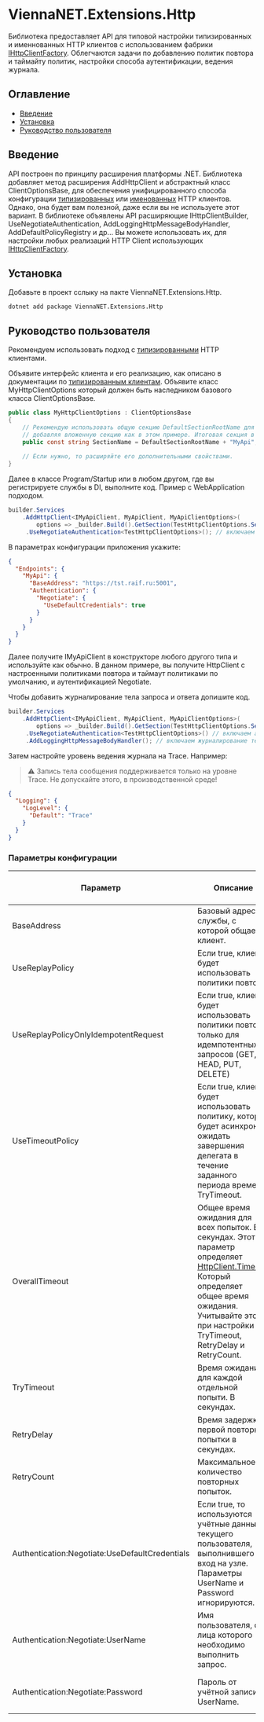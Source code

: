 # ViennaNET.Extensions.Http

Библиотека предоставляет API для типовой настройки типизированных и именнованных HTTP клиентов с использованием фабрики
[IHttpClientFactory][http-client-factory]. Облегчаются задачи по добавлению политик повтора и таймайту политик,
настройки
способа аутентификации, ведения журнала.

## Оглавление

* [Введение](#введение)
* [Установка](#установка)
* [Руководство пользователя](#руководство-пользователя)

## Введение

API построен по принципу расширения платформы .NET. Библиотека добавляет метод расширения AddHttpClient и абстрактный
класс ClientOptionsBase,
для обеспечения унифицированного способа конфигурации [типизированных][typed-httpclient]
или [именованных][named-http-client] HTTP клиентов.
Однако, она будет вам полезной, даже если вы не используете этот вариант. В библиотеке объявлены API расширяющие
IHttpClientBuilder,
UseNegotiateAuthentication, AddLoggingHttpMessageBodyHandler, AddDefaultPolicyRegistry и др... Вы можете использовать
их, для настройки
любых реализаций HTTP Client использующих [IHttpClientFactory][http-client-factory].

## Установка

Добавьте в проект сслыку на пакте ViennaNET.Extensions.Http.

```shell
dotnet add package ViennaNET.Extensions.Http
```

## Руководство пользователя

Рекомендуем использовать подход с [типизированными][typed-httpclient] HTTP клиентами.

Объявите интерфейс клиента и его реализацию, как описано в документации по [типизированным клиентам][typed-httpclient].
Объявите класс MyHttpClientOptions который должен быть наследником базового класса ClientOptionsBase.

```csharp
public class MyHttpClientOptions : ClientOptionsBase
{
    // Рекомендую использовать общую секцию DefaultSectionRootName для всех создаваемых клиентов, 
    // добавляя вложенную секцию как в этом примере. Итоговая секция в примере будет: Endpoints:MyApi.
    public const string SectionName = DefaultSectionRootName + "MyApi";
    
    // Если нужно, то расширяйте его дополнительными свойствами.
}
```

Далее в классе Program/Startup или в любом другом, где вы регистрируете службы в DI, выполните код.
Пример с WebApplication подходом.

```csharp
builder.Services
    .AddHttpClient<IMyApiClient, MyApiClient, MyApiClientOptions>(
        options => _builder.Build().GetSection(TestHttpClientOptions.SectionName).Bind(options))
     .UseNegotiateAuthentication<TestHttpClientOptions>(); // включаем аутентификацию Negotiate
```

В параметрах конфигурации приложения укажите:

```json
{
  "Endpoints": {
    "MyApi": {
      "BaseAddress": "https://tst.raif.ru:5001",
      "Authentication": {
        "Negotiate": {
          "UseDefaultCredentials": true
        }
      }
    }
  }
}
```

Далее получите IMyApiClient в конструкторе любого другого типа и используйте как обычно.
В данном примере, вы получите HttpClient с настроенными политиками повтора и таймаут политиками по умолчанию, и
аутентификацией Negotiate.

Чтобы добавить журналирование тела запроса и ответа допишите код.

```csharp
builder.Services
    .AddHttpClient<IMyApiClient, MyApiClient, MyApiClientOptions>(
        options => _builder.Build().GetSection(TestHttpClientOptions.SectionName).Bind(options))
     .UseNegotiateAuthentication<TestHttpClientOptions>() // включаем аутентификацию Negotiate
     .AddLoggingHttpMessageBodyHandler(); // включаем журналирование тела сообщений. Максимальная длина 100 000 символов.
```

Затем настройте уровень ведения журнала на Trace. Например:

> ⚠️ Запись тела сообщения поддерживается только на уровне Trace. Не допускайте этого, в производственной среде!

```json
{
  "Logging": {
    "LogLevel": {
      "Default": "Trace"
    }
  }
}
```

### Параметры конфигурации

| Параметр                                       | Описание                                                                                                                                                                                                                         | Значение по умолчанию |                                Обязательный                                 |
|------------------------------------------------|----------------------------------------------------------------------------------------------------------------------------------------------------------------------------------------------------------------------------------|:---------------------:|:---------------------------------------------------------------------------:|
| BaseAddress                                    | Базовый адрес службы, с которой общается клиент.                                                                                                                                                                                 |                       |                                     ДА                                      |
| UseReplayPolicy                                | Если true, клиент будет использовать политики повтора.                                                                                                                                                                           |         false         |                                     НЕТ                                     |
| UseReplayPolicyOnlyIdempotentRequest           | Если true, клиент будет использовать политики повтора только для идемпотентных запросов (GET, HEAD, PUT, DELETE)                                                                                                                 |         true          |                                     НЕТ                                     |
| UseTimeoutPolicy                               | Если true, клиент будет использовать политику, которая будет асинхронно ожидать завершения делегата в течение заданного периода времени TryTimeout.                                                                              |         false         |                                     НЕТ                                     |
| OverallTimeout                                 | Общее время ожидания для всех попыток. В секундах. Этот параметр определяет [HttpClient.Timeout][httpclient-timeout]. Который определяет общее время ожидания. Учитывайте это при настройки TryTimeout, RetryDelay и RetryCount. |  2 минуты (120 сек)   |                                     НЕТ                                     |
| TryTimeout                                     | Время ожидания для каждой отдельной попыти. В секундах.                                                                                                                                                                          |        10 сек         |                                     НЕТ                                     |
| RetryDelay                                     | Время задержки первой повторной попытки в секундах.                                                                                                                                                                              |         2 сек         |                                     НЕТ                                     |
| RetryCount                                     | Максимальное количество повторных попыток.                                                                                                                                                                                       |           6           |                                     НЕТ                                     |
| Authentication:Negotiate:UseDefaultCredentials | Если true, то используются учётные данные текущего пользователя, выполнившего вход на узле. Параметры UserName и Password игнорируются.                                                                                          |         true          |                 ДА (если вызван UseNegotiateAuthentication)                 |
| Authentication:Negotiate:UserName              | Имя пользователя, от лица которого необходимо выполнить запрос.                                                                                                                                                                  |                       | ДА (если вызван UseNegotiateAuthentication и UseDefaultCredentials = false) |
| Authentication:Negotiate:Password              | Пароль от учётной записи UserName.                                                                                                                                                                                               |                       | ДА (если вызван UseNegotiateAuthentication и UseDefaultCredentials = false) |


[http-client-factory]: <https://learn.microsoft.com/ru-ru/dotnet/architecture/microservices/implement-resilient-applications/use-httpclientfactory-to-implement-resilient-http-requests>

[named-http-client]: <https://learn.microsoft.com/ru-ru/aspnet/core/fundamentals/http-requests?view=aspnetcore-7.0#named-clients>

[typed-httpclient]: <https://learn.microsoft.com/ru-ru/aspnet/core/fundamentals/http-requests?view=aspnetcore-7.0#typed-clients>

[httpclient-timeout]: <https://learn.microsoft.com/ru-ru/dotnet/api/system.net.http.httpclient.timeout?view=net-7.0>
